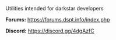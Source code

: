 Utilities intended for darkstar developers

**Forums:** https://forums.dspt.info/index.php

**Discord:** https://discord.gg/4dgAzfC

